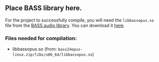 ## Place BASS library here.
For the project to successfully compile, you will need the `libbassopus.so` file from the [BASS audio library](https://www.un4seen.com/bass.html). You can download it [here](https://www.un4seen.com/files/bassopus24-linux.zip).
### Files needed for compilation:
- libbassopus.so (from: `bass24opus-linux.zip/libs/x86_64/libbassopus.so`)
